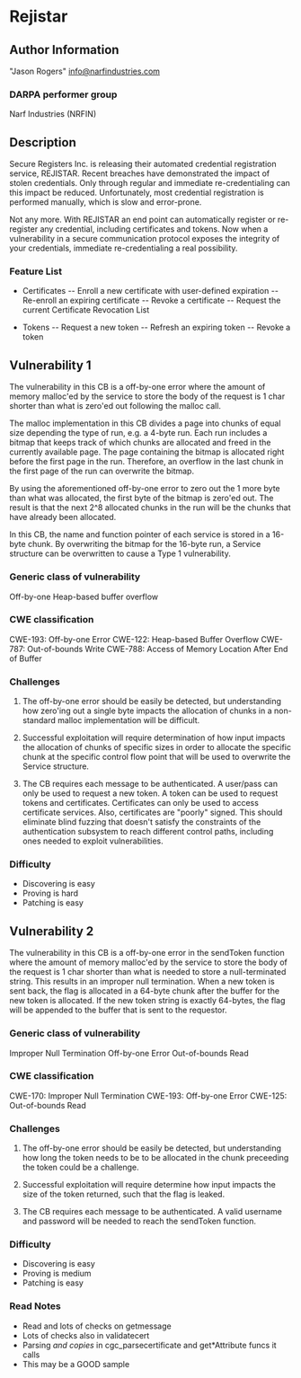 # Rejistar

## Author Information

"Jason Rogers" <info@narfindustries.com>

### DARPA performer group

Narf Industries (NRFIN)

## Description

Secure Registers Inc. is releasing their automated credential registration service, REJISTAR. Recent breaches have demonstrated the impact of stolen credentials. Only through regular and immediate re-credentialing can this impact be reduced. Unfortunately, most credential registration is performed manually, which is slow and error-prone. 

Not any more. With REJISTAR an end point can automatically register or re-register any credential, including certificates and tokens. Now when a vulnerability in a secure communication protocol exposes the integrity of your credentials, immediate re-credentialing a real possibility.

### Feature List

- Certificates
-- Enroll a new certificate with user-defined expiration
-- Re-enroll an expiring certificate
-- Revoke a certificate
-- Request the current Certificate Revocation List

- Tokens
-- Request a new token
-- Refresh an expiring token
-- Revoke a token

## Vulnerability 1

The vulnerability in this CB is a off-by-one error where the amount of memory malloc'ed by the service to store the body of the request is 1 char shorter than what is zero'ed out following the malloc call.

The malloc implementation in this CB divides a page into chunks of equal size depending the type of run, e.g. a 4-byte run. Each run includes a bitmap that keeps track of which chunks are allocated and freed in the currently available page. The page containing the bitmap is allocated right before the first page in the run. Therefore, an overflow in the last chunk in the first page of the run can overwrite the bitmap.

By using the aforementioned off-by-one error to zero out the 1 more byte than what was allocated, the first byte of the bitmap is zero'ed out. The result is that the next 2^8 allocated chunks in the run will be the chunks that have already been allocated. 

In this CB, the name and function pointer of each service is stored in a 16-byte chunk. By overwriting the bitmap for the 16-byte run, a Service structure can be overwritten to cause a Type 1 vulnerability.

### Generic class of vulnerability

Off-by-one
Heap-based buffer overflow

### CWE classification

CWE-193: Off-by-one Error
CWE-122: Heap-based Buffer Overflow
CWE-787: Out-of-bounds Write
CWE-788: Access of Memory Location After End of Buffer

### Challenges

1. The off-by-one error should be easily be detected, but understanding how zero'ing out a single byte impacts the allocation of chunks in a non-standard malloc implementation will be difficult. 

2. Successful exploitation will require determination of how input impacts the allocation of chunks of specific sizes in order to allocate the specific chunk at the specific control flow point that will be used to overwrite the Service structure. 

3. The CB requires each message to be authenticated. A user/pass can only be used to request a new token. A token can be used to request tokens and certificates. Certificates can only be used to access certificate services. Also, certificates are "poorly" signed. This should eliminate blind fuzzing that doesn't satisfy the constraints of the authentication subsystem to reach different control paths, including ones needed to exploit vulnerabilities.

### Difficulty
- Discovering is easy
- Proving is hard
- Patching is easy

## Vulnerability 2

The vulnerability in this CB is a off-by-one error in the sendToken function where the amount of memory malloc'ed by the service to store the body of the request is 1 char shorter than what is needed to store a null-terminated string. This results in an improper null termination. When a new token is sent back, the flag is allocated in a 64-byte chunk after the buffer for the new token is allocated. If the new token string is exactly 64-bytes, the flag will be appended to the buffer that is sent to the requestor.


### Generic class of vulnerability

Improper Null Termination
Off-by-one Error
Out-of-bounds Read

### CWE classification

CWE-170: Improper Null Termination
CWE-193: Off-by-one Error
CWE-125: Out-of-bounds Read

### Challenges

1. The off-by-one error should be easily be detected, but understanding how long the token needs to be to be allocated in the chunk preceeding the token could be a challenge.

2. Successful exploitation will require determine how input impacts the size of the token returned, such that the flag is leaked.  

3. The CB requires each message to be authenticated. A valid username and password will be needed to reach the sendToken function. 

### Difficulty
- Discovering is easy
- Proving is medium
- Patching is easy

### Read Notes

* Read and lots of checks on getmessage
* Lots of checks also in validatecert
* Parsing *and copies* in cgc_parsecertificate and get*Attribute funcs it calls
* This may be a GOOD sample